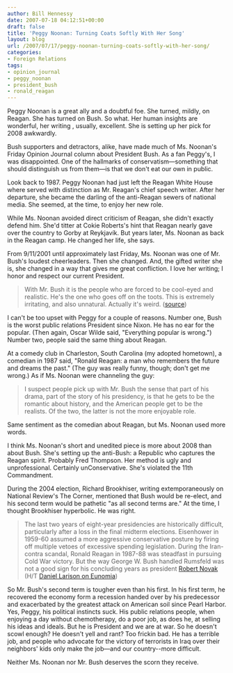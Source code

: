 ```yaml
---
author: Bill Hennessy
date: 2007-07-18 04:12:51+00:00
draft: false
title: 'Peggy Noonan: Turning Coats Softly With Her Song'
layout: blog
url: /2007/07/17/peggy-noonan-turning-coats-softly-with-her-song/
categories:
- Foreign Relations
tags:
- opinion_journal
- peggy_noonan
- president_bush
- ronald_reagan
---
```


Peggy Noonan is a great ally and a doubtful foe.  She turned, mildly, on Reagan.  She has turned on Bush.  So what.  Her human insights are wonderful, her writing , usually, excellent.  She is setting up her pick for 2008 awkwardly.


Bush supporters and detractors, alike, have made much of Ms. Noonan's Friday Opinion Journal column about President Bush.  As a fan Peggy's, I was disappointed.  One of the hallmarks of conservatism—something that should distinguish us from them—is that we don't eat our own in public.


Look back to 1987.  Peggy Noonan had just left the Reagan White House where served with distinction as Mr. Reagan's chief speech writer.  After her departure, she became the darling of the anti-Reagan sewers of national media.  She seemed, at the time, to enjoy her new role.


While Ms. Noonan avoided direct criticism of Reagan, she didn't exactly defend him.  She'd titter at Cokie Roberts's hint that Reagan nearly gave over the country to Gorby at Reykjavík.  But years later, Ms. Noonan as back in the Reagan camp.  He changed her life, she says.


From 9/11/2001 until approximately last Friday, Ms. Noonan was one of Mr. Bush's loudest cheerleaders.  Then she changed.  And, the gifted writer she is, she changed in a way that gives me great confliction.  I love her writing; I honor and respect our current President.


> With Mr. Bush it is the people who are forced to be cool-eyed and realistic. He's the one who goes off on the toots. This is extremely irritating, and also unnatural. Actually it's weird. ([source](https://www.opinionjournal.com/columnists/pnoonan/))


	

I can't be too upset with Peggy for a couple of reasons.  Number one, Bush is the worst public relations President since Nixon.  He has no ear for the popular.  (Then again, Oscar Wilde said, "Everything popular is wrong.")  Number two, people said the same thing about Reagan.


At a comedy club in Charleston, South Carolina (my adopted hometown), a comedian in 1987 said, "Ronald Reagan:  a man who remembers the future and dreams the past."  (The guy was really funny, though; don't get me wrong.)   As if Ms. Noonan were channeling the guy:


> I suspect people pick up with Mr. Bush the sense that part of his drama, part of the story of his presidency, is that he gets to be the romantic about history, and the American people get to be the realists. Of the two, the latter is not the more enjoyable role.


Same sentiment as the comedian about Reagan, but Ms. Noonan used more words.



 

I think Ms. Noonan's short and unedited piece is more about 2008 than about Bush.  She's setting up the anti-Bush: a Republic who captures the Reagan spirit.  Probably Fred Thompson.  Her method is ugly and unprofessional.  Certainly unConservative.  She's violated the 11th Commandment.


During the 2004 election, Richard Brookhiser, writing extemporaneously on National Review's The Corner, mentioned that Bush would be re-elect, and his second term would be pathetic "as all second terms are."  At the time, I thought Brookhiser hyperbolic.  He was right.


> The last two years of eight-year presidencies are historically difficult, particularly after a loss in the final midterm elections. Eisenhower in 1959-60 assumed a more aggressive conservative posture by firing off multiple vetoes of excessive spending legislation. During the Iran-contra scandal, Ronald Reagan in 1987-88 was steadfast in pursuing Cold War victory. But the way George W. Bush handled Rumsfeld was not a good sign for his concluding years as president  [Robert Novak](https://www.washingtonpost.com/wp-dyn/content/article/2006/11/22/AR2006112201620.html) (H/T [Daniel Larison on Eunomia](https://larison.org/2006/11/22/firing-the-other-don/))


So Mr. Bush's second term is tougher even than his first.  In his first term, he recovered the economy form a recession handed over by his predecessor and exacerbated by the greatest attack on American soil since Pearl Harbor.  Yes, Peggy, his political instincts suck.  His public relations people, when enjoying a day without chemotherapy, do a poor job, as does he, at selling his ideas and ideals.  But he is President and we are at war.  So he doesn't scowl enough?  He doesn't yell and rant?  Too frickin bad.  He has a terrible job, and people who advocate for the victory of terrorists in Iraq over their neighbors' kids only make the job—and our country--more difficult.


Neither Ms. Noonan nor Mr. Bush deserves the scorn they receive.



